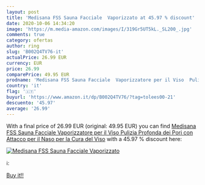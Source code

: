 ```yaml
---
layout: post
title: 'Medisana FSS Sauna Facciale  Vaporizzato at 45.97 % discount'
date: 2020-10-06 14:34:20
image: 'https://m.media-amazon.com/images/I/319Gr5UT5kL._SL200_.jpg'
comments: true
category: ofertas
author: ring
slug: 'B002Q4TV76-it'
actualPrice: 26.99 EUR
currency: EUR
price: 26.99
comparePrice: 49.95 EUR
prodname: 'Medisana FSS Sauna Facciale  Vaporizzatore per il Viso  Pulizia Profonda dei Pori con Attacco per il Naso per la Cura del Viso'
country: 'it'
flag: '🇮🇹'
buyurl: 'https://www.amazon.it/dp/B002Q4TV76/?tag=tolees00-21'
descuento: '45.97'
average: '26.99'
---
```


With a final price of 26.99 EUR (original: 49.95 EUR) you can find [Medisana FSS Sauna Facciale  Vaporizzatore per il Viso  Pulizia Profonda dei Pori con Attacco per il Naso per la Cura del Viso](https://www.amazon.it/dp/B002Q4TV76/?tag=tolees00-21) with a  45.97 % discount here:

[![Medisana FSS Sauna Facciale  Vaporizzato](https://m.media-amazon.com/images/I/319Gr5UT5kL._SL200_.jpg)](https://www.amazon.it/dp/B002Q4TV76/?tag=tolees00-21)

ℹ️:


[Buy it!!](https://www.amazon.it/dp/B002Q4TV76/?tag=tolees00-21)
